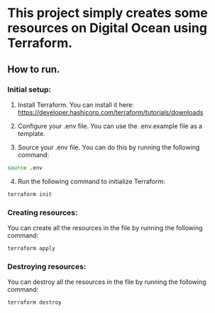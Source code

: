 # This project simply creates some resources on Digital Ocean using Terraform.

## How to run.

### Initial setup:

1. Install Terraform. You can install it here: https://developer.hashicorp.com/terraform/tutorials/downloads

2. Configure your .env file. You can use the .env.example file as a template.

3. Source your .env file. You can do this by running the following command:

```bash
source .env
```

4. Run the following command to initialize Terraform:

```bash
terraform init
```

### Creating resources:

You can create all the resources in the file by running the following command:

```bash
terraform apply
```

### Destroying resources:

You can destroy all the resources in the file by running the following command:

```bash
terraform destroy
```
